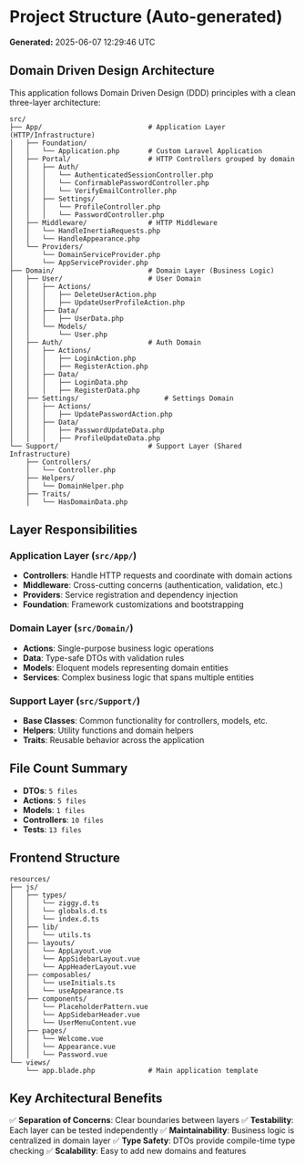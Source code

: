 # Project Structure (Auto-generated)

**Generated:** 2025-06-07 12:29:46 UTC

## Domain Driven Design Architecture

This application follows Domain Driven Design (DDD) principles with a clean three-layer architecture:

```
src/
├── App/                          # Application Layer (HTTP/Infrastructure)
│   ├── Foundation/
│   │   └── Application.php       # Custom Laravel Application
│   ├── Portal/                   # HTTP Controllers grouped by domain
│   │   ├── Auth/
│   │   │   └── AuthenticatedSessionController.php
│   │   │   └── ConfirmablePasswordController.php
│   │   │   └── VerifyEmailController.php
│   │   ├── Settings/
│   │   │   └── ProfileController.php
│   │   │   └── PasswordController.php
│   ├── Middleware/               # HTTP Middleware
│   │   └── HandleInertiaRequests.php
│   │   └── HandleAppearance.php
│   └── Providers/
│       └── DomainServiceProvider.php
│       └── AppServiceProvider.php
├── Domain/                       # Domain Layer (Business Logic)
│   ├── User/                     # User Domain
│   │   ├── Actions/
│   │   │   ├── DeleteUserAction.php
│   │   │   ├── UpdateUserProfileAction.php
│   │   ├── Data/
│   │   │   ├── UserData.php
│   │   └── Models/
│   │       └── User.php
│   ├── Auth/                     # Auth Domain
│   │   ├── Actions/
│   │   │   ├── LoginAction.php
│   │   │   ├── RegisterAction.php
│   │   ├── Data/
│   │   │   ├── LoginData.php
│   │   │   ├── RegisterData.php
│   ├── Settings/                     # Settings Domain
│   │   ├── Actions/
│   │   │   ├── UpdatePasswordAction.php
│   │   ├── Data/
│   │   │   ├── PasswordUpdateData.php
│   │   │   ├── ProfileUpdateData.php
└── Support/                      # Support Layer (Shared Infrastructure)
    ├── Controllers/
    │   └── Controller.php
    ├── Helpers/
    │   └── DomainHelper.php
    ├── Traits/
    │   └── HasDomainData.php
```

## Layer Responsibilities

### Application Layer (`src/App/`)
- **Controllers**: Handle HTTP requests and coordinate with domain actions
- **Middleware**: Cross-cutting concerns (authentication, validation, etc.)
- **Providers**: Service registration and dependency injection
- **Foundation**: Framework customizations and bootstrapping

### Domain Layer (`src/Domain/`)
- **Actions**: Single-purpose business logic operations
- **Data**: Type-safe DTOs with validation rules
- **Models**: Eloquent models representing domain entities
- **Services**: Complex business logic that spans multiple entities

### Support Layer (`src/Support/`)
- **Base Classes**: Common functionality for controllers, models, etc.
- **Helpers**: Utility functions and domain helpers
- **Traits**: Reusable behavior across the application

## File Count Summary

- **DTOs**: `5 files`
- **Actions**: `5 files`
- **Models**: `1 files`
- **Controllers**: `10 files`
- **Tests**: `13 files`

## Frontend Structure

```
resources/
├── js/
│   ├── types/
│   │   └── ziggy.d.ts
│   │   └── globals.d.ts
│   │   └── index.d.ts
│   ├── lib/
│   │   └── utils.ts
│   ├── layouts/
│   │   └── AppLayout.vue
│   │   └── AppSidebarLayout.vue
│   │   └── AppHeaderLayout.vue
│   ├── composables/
│   │   └── useInitials.ts
│   │   └── useAppearance.ts
│   ├── components/
│   │   └── PlaceholderPattern.vue
│   │   └── AppSidebarHeader.vue
│   │   └── UserMenuContent.vue
│   ├── pages/
│   │   └── Welcome.vue
│   │   └── Appearance.vue
│   │   └── Password.vue
└── views/
    └── app.blade.php             # Main application template
```

## Key Architectural Benefits

✅ **Separation of Concerns**: Clear boundaries between layers
✅ **Testability**: Each layer can be tested independently
✅ **Maintainability**: Business logic is centralized in domain layer
✅ **Type Safety**: DTOs provide compile-time type checking
✅ **Scalability**: Easy to add new domains and features
